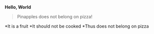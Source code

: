**Hello, World**
>Pinapples does not belong on pizza!


*It is a fruit
*It should not be cooked
*Thus does not belong on pizza
